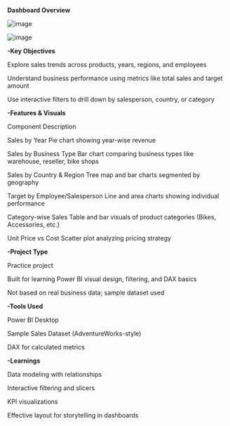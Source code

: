**Dashboard Overview**

![image](https://github.com/user-attachments/assets/40569407-3da9-4206-a18a-7402ffa6163b)

![image](https://github.com/user-attachments/assets/a9f66f8a-8834-44de-819a-7171770b122b)

**-Key Objectives**


Explore sales trends across products, years, regions, and employees

Understand business performance using metrics like total sales and target amount

Use interactive filters to drill down by salesperson, country, or category


**-Features & Visuals**

Component	Description

 
 Sales by Year	Pie chart showing year-wise revenue

 Sales by Business Type	Bar chart comparing business types like warehouse, reseller, bike shops

 Sales by Country & Region	Tree map and bar charts segmented by geography
 
 Target by Employee/Salesperson	Line and area charts showing individual performance
 
 Category-wise Sales	Table and bar visuals of product categories (Bikes, Accessories, etc.)
 
 Unit Price vs Cost	Scatter plot analyzing pricing strategy


**-Project Type**

Practice project


Built for learning Power BI visual design, filtering, and DAX basics

Not based on real business data; sample dataset used

**-Tools Used**

Power BI Desktop

Sample Sales Dataset (AdventureWorks-style)

DAX for calculated metrics


**-Learnings**


 Data modeling with relationships

 Interactive filtering and slicers

 KPI visualizations

 Effective layout for storytelling in dashboards

